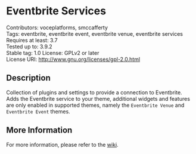 Eventbrite Services
==================

Contributors: voceplatforms, smccafferty  
Tags: eventbrite, eventbrite event, eventbrite venue, eventbrite services  
Requires at least: 3.7  
Tested up to: 3.9.2  
Stable tag: 1.0
License: GPLv2 or later  
License URI: http://www.gnu.org/licenses/gpl-2.0.html

## Description
Collection of plugins and settings to provide a connection to Eventbrite. Adds the Eventbrite service to your theme, additional widgets and features are only enabled in supported themes, namely the `Eventbrite Venue` and `Eventbrite Event` themes.
 
## More Information
For more information, please refer to the [wiki](https://github.com/voceconnect/eventbrite-services/wiki).
